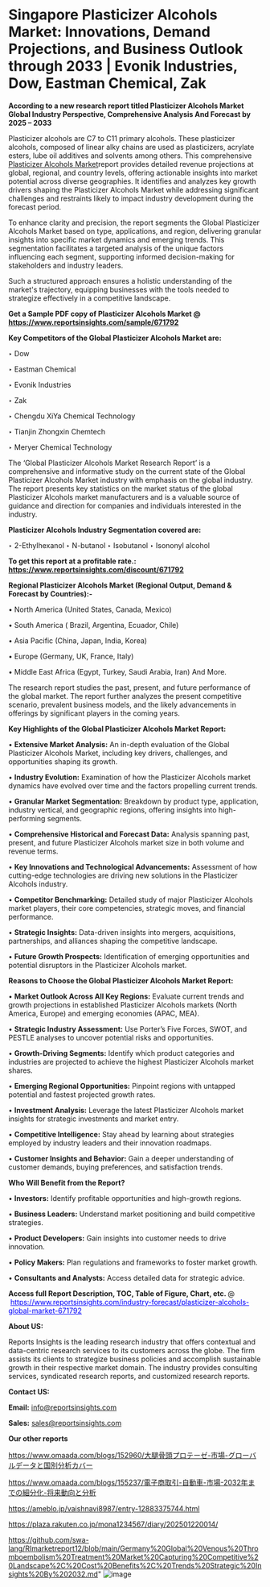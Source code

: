 # Singapore Plasticizer Alcohols Market: Innovations, Demand Projections, and Business Outlook through 2033 | Evonik Industries, Dow, Eastman Chemical, Zak

<strong>According to a new research report titled Plasticizer Alcohols Market Global Industry Perspective, Comprehensive Analysis And Forecast by 2025 – 2033</strong>

Plasticizer alcohols are C7 to C11 primary alcohols. These plasticizer alcohols, composed of linear alky chains are used as plasticizers, acrylate esters, lube oil additives and solvents among others. This comprehensive <a href=https://www.reportsinsights.com/sample/671792>Plasticizer Alcohols Market</a>report provides detailed revenue projections at global, regional, and country levels, offering actionable insights into market potential across diverse geographies. It identifies and analyzes key growth drivers shaping the Plasticizer Alcohols Market while addressing significant challenges and restraints likely to impact industry development during the forecast period.

To enhance clarity and precision, the report segments the Global Plasticizer Alcohols Market based on type, applications, and region, delivering granular insights into specific market dynamics and emerging trends. This segmentation facilitates a targeted analysis of the unique factors influencing each segment, supporting informed decision-making for stakeholders and industry leaders.

Such a structured approach ensures a holistic understanding of the market's trajectory, equipping businesses with the tools needed to strategize effectively in a competitive landscape.

<strong>Get a Sample PDF copy of Plasticizer Alcohols Market </strong><strong>@<a href=https://www.reportsinsights.com/sample/671792 style=color:#0000ff;> https://www.reportsinsights.com/sample/671792</a></strong></font>

<strong>Key Competitors of the Global Plasticizer Alcohols Market are:</strong>

‣ Dow

‣ Eastman Chemical

‣ Evonik Industries

‣ Zak

‣ Chengdu XiYa Chemical Technology

‣ Tianjin Zhongxin Chemtech

‣ Meryer Chemical Technology

The ‘Global Plasticizer Alcohols Market Research Report’ is a comprehensive and informative study on the current state of the Global Plasticizer Alcohols Market industry with emphasis on the global industry. The report presents key statistics on the market status of the global Plasticizer Alcohols market manufacturers and is a valuable source of guidance and direction for companies and individuals interested in the industry.

<strong>Plasticizer Alcohols Industry Segmentation covered are:</strong>

‣ 2-Ethylhexanol
‣ N-butanol
‣ Isobutanol
‣ Isononyl alcohol

<strong>To get this report at a profitable rate.: <a href=https://www.reportsinsights.com/discount/671792 style=color:#0000ff;>https://www.reportsinsights.com/discount/671792</a></strong></font>

<strong>Regional Plasticizer Alcohols Market (Regional Output, Demand &amp; Forecast by Countries):-</strong>

• North America (United States, Canada, Mexico)

• South America ( Brazil, Argentina, Ecuador, Chile)

• Asia Pacific (China, Japan, India, Korea)

• Europe (Germany, UK, France, Italy)

• Middle East Africa (Egypt, Turkey, Saudi Arabia, Iran) And More.

The research report studies the past, present, and future performance of the global market. The report further analyzes the present competitive scenario, prevalent business models, and the likely advancements in offerings by significant players in the coming years.

<strong>Key Highlights of the Global Plasticizer Alcohols Market Report:</strong>

• <strong>Extensive Market Analysis:</strong> An in-depth evaluation of the Global Plasticizer Alcohols Market, including key drivers, challenges, and opportunities shaping its growth.

• <strong>Industry Evolution:</strong> Examination of how the Plasticizer Alcohols market dynamics have evolved over time and the factors propelling current trends.

• <strong>Granular Market Segmentation:</strong> Breakdown by product type, application, industry vertical, and geographic regions, offering insights into high-performing segments.

• <strong>Comprehensive Historical and Forecast Data:</strong> Analysis spanning past, present, and future Plasticizer Alcohols market size in both volume and revenue terms.

• <strong>Key Innovations and Technological Advancements:</strong> Assessment of how cutting-edge technologies are driving new solutions in the Plasticizer Alcohols industry.

• <strong>Competitor Benchmarking:</strong> Detailed study of major Plasticizer Alcohols market players, their core competencies, strategic moves, and financial performance.

• <strong>Strategic Insights:</strong> Data-driven insights into mergers, acquisitions, partnerships, and alliances shaping the competitive landscape.

• <strong>Future Growth Prospects:</strong> Identification of emerging opportunities and potential disruptors in the Plasticizer Alcohols market.

<strong>Reasons to Choose the Global Plasticizer Alcohols Market Report:</strong>

• <strong>Market Outlook Across All Key Regions:</strong> Evaluate current trends and growth projections in established Plasticizer Alcohols markets (North America, Europe) and emerging economies (APAC, MEA).

• <strong>Strategic Industry Assessment:</strong> Use Porter’s Five Forces, SWOT, and PESTLE analyses to uncover potential risks and opportunities.

• <strong>Growth-Driving Segments:</strong> Identify which product categories and industries are projected to achieve the highest Plasticizer Alcohols market shares.

• <strong>Emerging Regional Opportunities:</strong> Pinpoint regions with untapped potential and fastest projected growth rates.

• <strong>Investment Analysis:</strong> Leverage the latest Plasticizer Alcohols market insights for strategic investments and market entry.

• <strong>Competitive Intelligence:</strong> Stay ahead by learning about strategies employed by industry leaders and their innovation roadmaps.

• <strong>Customer Insights and Behavior:</strong> Gain a deeper understanding of customer demands, buying preferences, and satisfaction trends.

<strong>Who Will Benefit from the Report?</strong>

• <strong>Investors:</strong> Identify profitable opportunities and high-growth regions.

• <strong>Business Leaders:</strong> Understand market positioning and build competitive strategies.

• <strong>Product Developers:</strong> Gain insights into customer needs to drive innovation.

• <strong>Policy Makers:</strong> Plan regulations and frameworks to foster market growth.

• <strong>Consultants and Analysts:</strong> Access detailed data for strategic advice.
</ul>
<strong>Access full Report Description, TOC, Table of Figure, Chart, etc. </strong>@  <a href=https://www.reportsinsights.com/industry-forecast/plasticizer-alcohols-global-market-671792 style=color:#0000ff;>https://www.reportsinsights.com/industry-forecast/plasticizer-alcohols-global-market-671792</a></font>

<strong><strong>About US</strong>:</strong>

Reports Insights is the leading research industry that offers contextual and data-centric research services to its customers across the globe. The firm assists its clients to strategize business policies and accomplish sustainable growth in their respective market domain. The industry provides consulting services, syndicated research reports, and customized research reports.

<strong>Contact US:</strong>

<p class=""""><b>Email:</b> <a href=mailto:info@reportsinsights.com>info@reportsinsights.com</a></p>
<p class=""""><b>Sales:</b> <a href=mailto:sales@reportsinsights.com>sales@reportsinsights.com</a></p>

<strong>Our other reports</strong>

<a href=https://www.omaada.com/blogs/152960/大腿骨頭プロテーゼ-市場-グローバルデータと国別分析カバー>https://www.omaada.com/blogs/152960/大腿骨頭プロテーゼ-市場-グローバルデータと国別分析カバー</a>

<a href=https://www.omaada.com/blogs/155237/電子商取引-自動車-市場-2032年までの細分化-将来動向と分析>https://www.omaada.com/blogs/155237/電子商取引-自動車-市場-2032年までの細分化-将来動向と分析</a>

<a href=https://ameblo.jp/vaishnavi8987/entry-12883375744.html>https://ameblo.jp/vaishnavi8987/entry-12883375744.html</a>

<a href=https://plaza.rakuten.co.jp/mona1234567/diary/202501220014/>https://plaza.rakuten.co.jp/mona1234567/diary/202501220014/</a>

<a href=https://github.com/swa-lang/RImarketreport12/blob/main/Germany%20Global%20Venous%20Thromboembolism%20Treatment%20Market%20Capturing%20Competitive%20Landscape%2C%20Cost%20Benefits%2C%20Trends%20Strategic%20Insights%20By%202032.md>https://github.com/swa-lang/RImarketreport12/blob/main/Germany%20Global%20Venous%20Thromboembolism%20Treatment%20Market%20Capturing%20Competitive%20Landscape%2C%20Cost%20Benefits%2C%20Trends%20Strategic%20Insights%20By%202032.md</a>"
![image](https://github.com/user-attachments/assets/23743882-8bd0-454f-a7f9-c93e3f51fa51)
